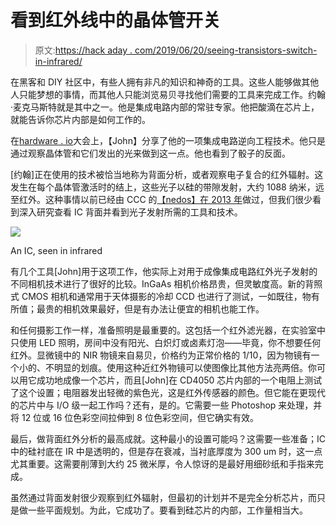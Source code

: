 # 看到红外线中的晶体管开关

> 原文:[https://hack aday . com/2019/06/20/seeing-transistors-switch-in-infrared/](https://hackaday.com/2019/06/20/seeing-transistors-switch-in-infrared/)

在黑客和 DIY 社区中，有些人拥有非凡的知识和神奇的工具。这些人能够做其他人只能梦想的事情，而其他人只能浏览易贝寻找他们需要的工具来完成工作。约翰·麦克马斯特就是其中之一。他是集成电路内部的常驻专家。他把酸滴在芯片上，就能告诉你芯片内部是如何工作的。

在[hardware . io](https://hardwear.io/)大会上，【John】分享了他的一项集成电路逆向工程技术。他只是通过观察晶体管和它们发出的光来做到这一点。他也看到了骰子的反面。

[约翰]正在使用的技术被恰当地称为背面分析，或者观察电子复合的红外辐射。这发生在每个晶体管激活时的结上，这些光子以硅的带隙发射，大约 1088 纳米，远至红外。这种事情以前已经由 CCC 的[【nedos】在 2013 年](https://media.ccc.de/v/30C3_-_5459_-__-_saal_1_-_201312282145_-_security_of_the_ic_backside_-_nedos)做过，但我们很少看到深入研究查看 IC 背面并看到光子发射所需的工具和技术。

[![](../Images/af3533dd25d090b99bab68a6f81cae1c.png)](https://hackaday.com/wp-content/uploads/2019/06/infra.png)

An IC, seen in infrared

有几个工具[John]用于这项工作，他实际上对用于成像集成电路红外光子发射的不同相机技术进行了很好的比较。InGaAs 相机价格昂贵，但灵敏度高。新的背照式 CMOS 相机和通常用于天体摄影的冷却 CCD 也进行了测试，一如既往，物有所值；最贵的相机效果最好，但是有办法让便宜的相机也能工作。

和任何摄影工作一样，准备照明是最重要的。这包括一个红外滤光器，在实验室中只使用 LED 照明，房间中没有阳光、白炽灯或卤素灯泡——毕竟，你不想要任何红外。显微镜中的 NIR 物镜来自易贝，价格约为正常价格的 1/10，因为物镜有一个小的、不明显的划痕。使用这种近红外物镜可以使图像比其他方法亮两倍。你可以用它成功地成像一个芯片，而且[John]在 CD4050 芯片内部的一个电阻上测试了这个设置；电阻器发出轻微的紫色光，这是红外传感器的颜色。但它能在更现代的芯片中与 I/O 级一起工作吗？还有，是的。它需要一些 Photoshop 来处理，并将 12 位或 16 位色彩空间拉伸到 8 位色彩空间，但它确实有效。

最后，做背面红外分析的最高成就。这种最小的设置可能吗？这需要一些准备；IC 中的硅衬底在 IR 中是透明的，但是存在衰减，当衬底厚度为 300 um 时，这一点尤其重要。这需要削薄到大约 25 微米厚，令人惊讶的是最好用细砂纸和手指来完成。

虽然通过背面发射很少观察到红外辐射，但最初的计划并不是完全分析芯片，而只是做一些平面规划。为此，它成功了。要看到硅芯片的内部，工作量相当大。
